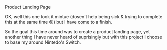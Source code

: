 Product Landing Page

OK, well this one took it mintue (dosen't help being sick & trying to complete this at the same time 😠) but I have come to a finish.

So the goal this time around was to create a product landing page, yet another thing I have never heard of suprisingly
but with this project I choose to base my around Nintedo's Switch.

